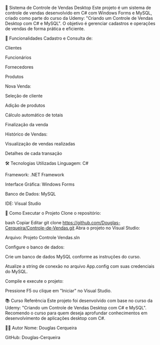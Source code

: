 🛒 Sistema de Controle de Vendas Desktop
Este projeto é um sistema de controle de vendas desenvolvido em C# com Windows Forms e MySQL, criado como parte do curso da Udemy: "Criando um Controle de Vendas Desktop com C# e MySQL". O objetivo é gerenciar cadastros e operações de vendas de forma prática e eficiente.

📌 Funcionalidades
Cadastro e Consulta de:

Clientes

Funcionários

Fornecedores

Produtos

Nova Venda:

Seleção de cliente

Adição de produtos

Cálculo automático de totais

Finalização da venda

Histórico de Vendas:

Visualização de vendas realizadas

Detalhes de cada transação

🛠️ Tecnologias Utilizadas
Linguagem: C#

Framework: .NET Framework

Interface Gráfica: Windows Forms

Banco de Dados: MySQL

IDE: Visual Studio

🚀 Como Executar o Projeto
Clone o repositório:

bash
Copiar
Editar
git clone https://github.com/Douglas-Cerqueira/Controle-de-Vendas.git
Abra o projeto no Visual Studio:

Arquivo: Projeto Controle Vendas.sln

Configure o banco de dados:

Crie um banco de dados MySQL conforme as instruções do curso.

Atualize a string de conexão no arquivo App.config com suas credenciais do MySQL.

Compile e execute o projeto:

Pressione F5 ou clique em "Iniciar" no Visual Studio.



📚 Curso Referência
Este projeto foi desenvolvido com base no curso da Udemy: "Criando um Controle de Vendas Desktop com C# e MySQL". Recomendo o curso para quem deseja aprofundar conhecimentos em desenvolvimento de aplicações desktop com C#.

🧑‍💻 Autor
Nome: Douglas Cerqueira

GitHub: Douglas-Cerqueira
